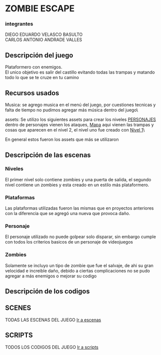 # ZOMBIE ESCAPE



### integrantes
DIEGO EDUARDO VELASCO BASULTO\
CARLOS ANTONIO ANDRADE VALLES

## Descripción del juego
Plataformero con enemigos.\
El unico objetivo es salir del castillo evitando todas las trampas y matando todo lo que se te cruze en tu camino


## Recursos usados
Musica: se agrego musica en el menú del juego, por cuestiones tecnicas y falta de tiempo no pudimos agregar más música dentro del juego\

assets: Se utilizo los siguientes assets para crear los niveles [PERSONAJES](https://github.com/DVelasco9/game/tree/master/free-vampire-pixel-art-sprite-sheets) dentro de personajes vienen los ataques, [Mapa](https://github.com/DVelasco9/game/tree/master/Tile%20set) aqui vienen las trampas y cosas que aparecen en el nivel 2, el nivel uno fue creado con [Nivel 1](https://github.com/DVelasco9/game/blob/master/castle_tileset_part1.png)\

En general estos fueron los assets que más se utilizaron



## Descripción de las escenas


### Niveles
El primer nivel solo contiene zombies y una puerta de salida, el segundo nivel contiene un zombies y esta creado en un estilo más plataformero.
### Plataformas 
Las plataformas utilizadas fueron las mismas que en proyectos anteriores con la diferencia que se agregó una nueva que provoca daño.
### Personaje 
El personaje utilizado no puede golpear solo disparar, sin embargo cumple con todos los criterios basicos de un personaje de videojuegos
### Zombies
Solamente se incluyo un tipo de zombie que fue el salvaje, de ahi su gran velocidad e increible daño, debido a ciertas complicaciones no se pudo agregar a más enemigos o mejorar su codigo




## Descripción de los codigos


## SCENES 
TODAS LAS ESCENAS DEL JUEGO
[Ir a escenas](https://github.com/DVelasco9/game/tree/master/SCENES)

## SCRIPTS 
TODOS LOS CODIGOS DEL JUEGO
[Ir a scripts](https://github.com/DVelasco9/game/tree/master/SCRIPTS)
